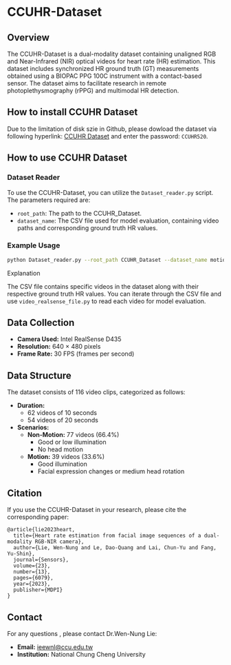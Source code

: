 # CCUHR-Dataset

## Overview

The CCUHR-Dataset is a dual-modality dataset containing unaligned RGB and Near-Infrared (NIR) optical videos for heart rate (HR) estimation. This dataset includes synchronized HR ground truth (GT) measurements obtained using a BIOPAC PPG 100C instrument with a contact-based sensor. The dataset aims to facilitate research in remote photoplethysmography (rPPG) and multimodal HR detection.

## How to install CCUHR Dataset
Due to the limitation of disk szie in Github, please dowload the dataset via following hyperlink: [CCUHR Dataset](https://ccu365-my.sharepoint.com/:u:/g/personal/ieewnl_office365_ccu_edu_tw/EcBZOCHSeKNMi1gMGkREqk8BnHcT7pjpnzCPprCsHekSUA?e=aKFjyn) and enter the password: `CCUHR520`.

## How to use CCUHR Dataset
### Dataset Reader

To use the CCUHR-Dataset, you can utilize the `Dataset_reader.py` script. The parameters required are:
- `root_path`: The path to the CCUHR_Dataset.
- `dataset_name`: The CSV file used for model evaluation, containing video paths and corresponding ground truth HR values.

### Example Usage
```bash
python Dataset_reader.py --root_path CCUHR_Dataset --dataset_name motion_10s_path_gt.csv
```
Explanation

The CSV file contains specific videos in the dataset along with their respective ground truth HR values. You can iterate through the CSV file and use `video_realsense_file.py` to read each video for model evaluation.

## Data Collection

- **Camera Used:** Intel RealSense D435
- **Resolution:** 640 × 480 pixels
- **Frame Rate:** 30 FPS (frames per second)

## Data Structure

The dataset consists of 116 video clips, categorized as follows:

- **Duration:**
  - 62 videos of 10 seconds
  - 54 videos of 20 seconds
- **Scenarios:**
  - **Non-Motion:** 77 videos (66.4%)
    - Good or low illumination
    - No head motion
  - **Motion:** 39 videos (33.6%)
    - Good illumination
    - Facial expression changes or medium head rotation

## Citation

If you use the CCUHR-Dataset in your research, please cite the corresponding paper:

```
@article{lie2023heart,
  title={Heart rate estimation from facial image sequences of a dual-modality RGB-NIR camera},
  author={Lie, Wen-Nung and Le, Dao-Quang and Lai, Chun-Yu and Fang, Yu-Shin},
  journal={Sensors},
  volume={23},
  number={13},
  pages={6079},
  year={2023},
  publisher={MDPI}
}
```

## Contact

For any questions , please contact Dr.Wen-Nung Lie:

- **Email:** [ieewnl@ccu.edu.tw](mailto\:ieewnl@ccu.edu.tw)
- **Institution:** National Chung Cheng University

